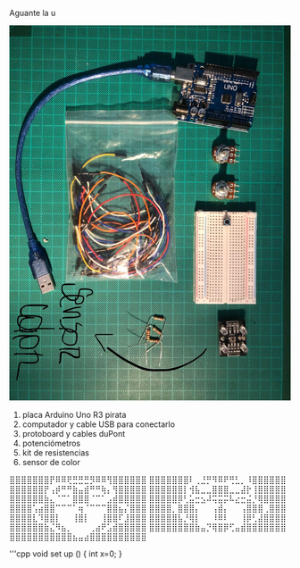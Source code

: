 Aguante la u 

![materiales](./materiales.jpg)

1. placa Arduino Uno R3 pirata
2. computador y cable USB para conectarlo
3. protoboard y cables duPont
4. potenciómetros
5. kit de resistencias
6. sensor de color

⣿⣿⣿⣿⣿⣿⣿⡟⠿⠿⢟⣛⣛⣛⡻⠿⠿⢻⣿⣿⣿⣿⣿⣿ ⣿⣿⣿⣿⣿⣿⣿⠇⢀⣘⡛⠻⠿⠟⢛⣃⡀⠸⣿⣿⣿⣿⣿⣿ ⣿⣿⣿⣿⣿⣿⡟⢠⡾⠛⠛⣷⣤⣾⠛⠛⢷⡄⢻⣿⣿⣿⣿⣿ ⣿⣿⣿⣿⣿⣿⡇⢺⣧⣀⣀⣿⣿⣿⣀⣀⣼⡗⢸⣿⣿⣿⣿⣿ ⣿⣿⣿⣿⣿⣿⣷⣄⠈⠉⠁⣿⣿⣿⠈⠉⠁⣠⣾⣿⣿⣿⣿⣿ ⣿⣿⣿⣿⣿⡿⢃⣥⣒⣢⠼⢭⣭⡭⠧⣔⣒⣬⡘⢿⣿⣿⣿⣿ ⣿⣿⣿⣿⢡⣴⣿⣿⠉⠉⠉⠁⢶⠈⠉⠉⠉⣿⣿⣦⡌⣿⣿⣿ ⣿⣿⣿⣿⡀⣿⣿⣿⡄⠀⠀⢠⣾⡄⠀⠀⢠⣿⣿⣿⢀⣿⣿⣿ ⣿⣿⣿⣿⣇⠹⣿⣿⡇⠀⠀⢸⣿⡇⠀⠀⢸⣿⣿⠏⣸⣿⣿⣿ ⣿⣿⣿⣿⣿⣧⡘⢿⡇⠀⠀⠸⠿⠇⠀⠀⢸⡿⢃⣼⣿⣿⣿⣿ ⣿⣿⣿⣿⣿⣿⣷⣌⠻⣦⡀⠀⠀⠀⢀⣴⠟⣡⣾⣿⣿⣿⣿⣿ ⣿⣿⣿⣿⣿⣿⣿⣿⣷⣤⡙⢿⣿⡿⢋⣤⣾⣿⣿⣿⣿⣿⣿⣿ ⣿⣿⣿⣿⣿⣿⣿⣿⣿⣿⣿⣦⣤⣴⣿⣿⣿⣿⣿⣿⣿⣿⣿⣿


'''cpp
void set up () {
int x=0;
}
